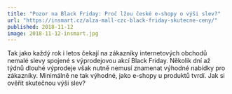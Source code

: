 ```yaml
---
title: "Pozor na Black Friday: Proč lžou české e-shopy o výši slev?"
url: "https://insmart.cz/alza-mall-czc-black-friday-skutecne-ceny/"
published: 2018-11-12
image: 2018-11-12-insmart.jpg
---
```


Tak jako každý rok i&nbsp;letos čekají na zákazníky internetových obchodů nemalé slevy spojené s&nbsp;výprodejovou akcí Black Friday. Několik dní až týdnů dlouhé výprodeje však nutně nemusí znamenat výhodné nabídky pro zákazníky. Minimálně ne tak výhodné, jako e-shopy u&nbsp;produktů tvrdí. Jak si ověřit skutečnou výši&nbsp;slev?